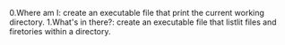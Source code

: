 0.Where am I:
create an executable file that print the current working directory.
1.What's in there?:
create an executable file that listlit files and firetories  within a directory. 
